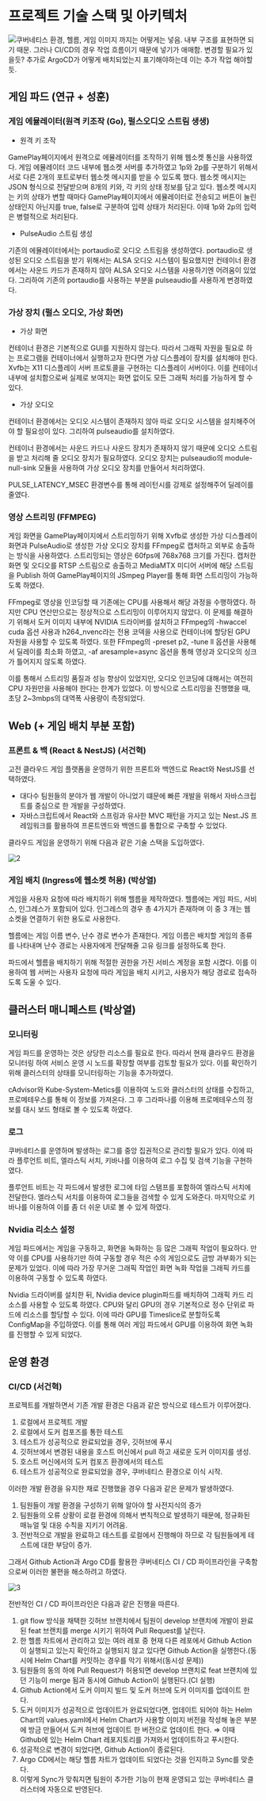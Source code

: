 # **프로젝트 기술 스택 및 아키텍처**

![쿠버네티스 환경, 헬름, 게임 이미지 까지는 어떻게는 넣음. 내부 구조를 표현하면 되기 때문. 그러나 CI/CD의 경우 작업 흐름이기 때문에 넣기가 애매함. 변경할 필요가 있을듯? 추가로 ArgoCD가 어떻게 배치되었는지 표기해야하는데 이는 추가 작업 해야할듯.](https://github.com/GoormBread/.github/assets/60954160/4f536964-6144-4d6b-87f6-ebee90125a21)


## 게임 파드 (연규 + 성훈)

### **게임 에뮬레이터(원격 키조작 (Go), 펄스오디오 스트림 생생)**

- 원격 키 조작

GamePlay페이지에서 원격으로 에뮬레이터를 조작하기 위해 웹소켓 통신을 사용하였다. 게임 에뮬레이터 코드 내부에 웹소켓 서버를 추가하였고 1p와 2p를 구분하기 위해서 서로 다른 2개의 포트로부터 웹소켓 메시지를 받을 수 있도록 했다. 웹소켓 메시지는 JSON 형식으로 전달받으며 8개의 키와, 각 키의 상태 정보를 담고 있다. 웹소켓 메시지는 키의 상태가 변할 때마다 GamePlay페이지에서 에뮬레이터로 전송되고 버튼이 눌린 상태인지 아닌지를 true, false로 구분하여 입력 상태가 처리된다. 이때 1p와 2p의 입력은 병렬적으로 처리된다.

- PulseAudio 스트림 생성

기존의 에뮬레이터에서는 portaudio로 오디오 스트림을 생성하였다. portaudio로 생성된 오디오 스트림을 받기 위해서는 ALSA 오디오 시스템이 필요했지만 컨테이너 환경에서는 사운드 카드가 존재하지 않아 ALSA 오디오 시스템을 사용하기엔 어려움이 있었다. 그리하여 기존의 portaudio를 사용하는 부분을 pulseaudio를 사용하게 변경하였다.

### 가상 장치 (펄스 오디오, 가상 화면)

- 가상 화면

컨테이너 환경은 기본적으로 GUI를 지원하지 않는다. 따라서 그래픽 자원을 필요로 하는 프로그램을 컨테이너에서 실행하고자 한다면 가상 디스플레이 장치를 설치해야 한다. Xvfb는 X11 디스플레이 서버 프로토콜을 구현하는 디스플레이 서버이다. 이를 컨테이너 내부에 설치함으로써 실제로 보여지는 화면 없이도 모든 그래픽 처리를 가능하게 할 수 있다.

- 가상 오디오

컨테이너 환경에서는 오디오 시스템이 존재하지 않아 따로 오디오 시스템을 설치해주어야 할 필요성이 있다. 그리하여 pulseaudio를 설치하였다.

컨테이너 환경에서는 사운드 카드나 사운드 장치가 존재하지 않기 때문에 오디오 스트림을 받고 처리해 줄 오디오 장치가 필요하였다. 오디오 장치는 pulseaudio의 module-null-sink 모듈을 사용하여 가상 오디오 장치를 만들어서 처리하였다.

PULSE_LATENCY_MSEC 환경변수를 통해 레이턴시를 강제로 설정해주어 딜레이를 줄였다.

### **영상 스트리밍 (FFMPEG)**

게임 화면을 GamePlay페이지에서 스트리밍하기 위해 Xvfb로 생성한 가상 디스플레이 화면과 PulseAudio로 생성한 가상 오디오 장치를 FFmpeg로 캡처하고 외부로 송출하는 방식을 사용하였다. 스트리밍되는 영상은 60fps에 768x768 크기를 가진다. 캡처한 화면 및 오디오를 RTSP 스트림으로 송출하고 MediaMTX 미디어 서버에 해당 스트림을 Publish 하여 GamePlay페이지의 JSmpeg Player를 통해 화면 스트리밍이 가능하도록 하였다.

FFmpeg로 영상을 인코딩할 때 기존에는 CPU를 사용해서 해당 과정을 수행하였다. 하지만 CPU 연산만으로는 정상적으로 스트리밍이 이루어지지 않았다. 이 문제를 해결하기 위해서 도커 이미지 내부에 NVIDIA 드라이버를 설치하고 FFmpeg의 -hwaccel cuda 옵션 사용과 h264_nvenc라는 전용 코덱을 사용으로 컨테이너에 할당된 GPU 자원을 사용할 수 있도록 하였다. 또한 FFmpeg의 -preset p2, -tune ll 옵션을 사용해서 딜레이를 최소화 하였고, -af aresample=async 옵션을 통해 영상과 오디오의 싱크가 틀어지지 않도록 하였다.

이를 통해서 스트리밍 품질과 성능 향상이 있었지만, 오디오 인코딩에 대해서는 여전히 CPU 자원만을 사용해야 한다는 한계가 있었다. 이 방식으로 스트리밍을 진행했을 때, 초당 2~3mbps의 대역폭 사용량이 측정되었다.

## **Web (+ 게임 배치 부분 포함)**

### 프론트 & 백 (React & NestJS) (서건혁)

고전 클라우드 게임 플랫폼을 운영하기 위한 프론트와 백엔드로 React와 NestJS를 선택하였다.

- 대다수 팀원들의 분야가 웹 개발이 아니었기 떄문에 빠른 개발을 위해서 자바스크립트를 중심으로 한 개발을 구성하였다.
- 자바스크립트에서 React와 스프링과 유사한 MVC 패턴을 가지고 있는 Nest.JS 프레임워크를 활용하여 프론트엔드와 백엔드를 통합으로 구축할 수 있었다.

클라우드 게임을 운영하기 위해 다음과 같은 기술 스택을 도입하였다.

![2](https://github.com/GoormBread/.github/assets/60954160/bc7c2e48-8073-476a-a280-ed49afdd9395)

### 게임 배치 (Ingress에 웹소켓 허용) (박상열)

게임을 사용자 요청에 따라 배치하기 위해 헬름을 제작하였다. 헬름에는 게임 파드, 서비스, 인그레스가 포함되어 있다. 인그레스의 경우 총 4가지가 존재하며 이 중 3 개는 웹 소켓을 연결하기 위한 용도로 사용한다.

헬름에는 게임 이름 변수, 난수 경로 변수가 존재한다. 게임 이름은 배치할 게임의 종류를 나타내며 난수 경로는 사용자에게 전달해줄 고유 링크를 설정하도록 한다.

파드에서 헬름을 배치하기 위해 적절한 권한을 가진 서비스 계정을 포함 시켰다. 이를 이용하여 웹 서버는 사용자 요청에 따라 게임을 배치 시키고, 사용자가 해당 경로로 접속하도록 도울 수 있다.

## 클러스터 매니페스트 (박상열)

### 모니터링

게임 파드를 운영하는 것은 상당한 리소스를 필요로 한다. 따라서 현재 클라우드 환경을 모니터링 하여 서비스 운영 시 노드를 확장할 여부를 검토할 필요가 있다. 이를 확인하기 위해 클러스터의 상태를 모니터링하는 기능을 추가하였다. 

cAdvisor와 Kube-System-Metics를 이용하여 노드와 클러스터의 상태를 수집하고, 프로메테우스를 통해 이 정보를 가져온다. 그 후 그라파나를 이용해 프로메테우스의 정보를 대시 보드 형태로 볼 수 있도록 하였다. 

### 로그

쿠버네티스를 운영하며 발생하는 로그를 중앙 집권적으로 관리할 필요가 있다. 이에 따라 플루언트 비트, 엘라스틱 서치, 키바나를 이용하여 로그 수집 및 검색 기능을 구현하였다.

플루언트 비트는 각 파드에서 발생한 로그에 타임 스탬프를 포함하여 엘라스틱 서치에 전달한다. 엘라스틱 서치를 이용하여 로그들을 검색할 수 있게 도와준다. 마지막으로 키바나를 이용하여 이를 좀 더 쉬운 UI로 볼 수 있게 하였다.

### Nvidia 리소스 설정

게임 파드에서는 게임을 구동하고, 화면을 녹화하는 등 많은 그래픽 작업이 필요하다. 만약 이를 CPU를 사용하기만 하여 구동할 경우 적은 수의 게임으로도 금방 과부화가 되는 문제가 있었다. 이에 따라 가장 무거운 그래픽 작업인 화면 녹화 작업을 그래픽 카드를 이용하여 구동할 수 있도록 하였다.

Nvidia 드라이버를 설치한 뒤, Nvidia device plugin파드를 배치하여 그래픽 카드 리소스를 사용할 수 있도록 하였다. CPU와 달리 GPU의 경우 기본적으로 정수 단위로 파드에 리소스를 할당할 수 있다. 이에 따라 GPU를 Timeslice로 분할하도록 ConfigMap을 주입하였다. 이를 통해 여러 게임 파드에서 GPU를 이용하여 화면 녹화를 진행할 수 있게 되었다.

## 운영 환경

### CI/CD (서건혁)

프로젝트를 개발하면서 기존 개발 환경은 다음과 같은 방식으로 테스트가 이루어졌다.

1. 로컬에서 프로젝트 개발
2. 로컬에서 도커 컴포즈를 통한 테스트
3.  테스트가 성공적으로 완료되었을 경우, 깃허브에 푸시
4. 깃허브에서 변경된 내용을 호스트 머신에서 pull 하고 새로운 도커 이미지를 생성.
5.  호스트 머신에서의 도커 컴포즈 환경에서의 테스트 
6. 테스트가 성공적으로 완료되었을 경우, 쿠버네티스 환경으로 이식 시작.

이러한 개발 환경을 유지한 채로 진행했을 경우 다음과 같은 문제가 발생하였다.

1. 팀원들이 개발 환경을 구성하기 위해 알아야 할 사전지식의 증가
2. 팀원들의 오류 상황이 로컬 환경에 의해서 변칙적으로 발생하기 때문에, 정규화된 매뉴얼 및 대응 수칙을 지키기 어려움.
3. 전반적으로 개발을 완료하고 테스트를 로컬에서 진행해야 하므로 각 팀원들에게 테스트에 대한 부담이 증가.

그래서 Github Action과 Argo CD를 활용한 쿠버네티스 CI / CD 파이프라인을 구축함으로써 이러한 불편을 해소하려고 하였다.

![3](https://github.com/GoormBread/.github/assets/60954160/00a020d4-9f7e-4ab9-a1ff-38d1426db892)

전반적인 CI / CD 파이프라인은 다음과 같은 진행을 따른다.

1. git flow 방식을 채택한 깃허브 브랜치에서 팀원이 develop 브랜치에 개발이 완료된 feat 브랜치를 merge 시키기 위하여 Pull Request를 날린다.
2. 한 헬름 차트에서 관리하고 있는 여러 레포 중 현재 다른 레포에서 Github Action이 실행되고 있는지 확인하고 실행되지 않고 있다면 Github Action을 실행한다.(동시에 Helm Chart를 커밋하는 경우를 막기 위해서(동시성 문제))
3. 팀원들의 동의 하에 Pull Request가 허용되면 develop 브랜치로 feat 브랜치에 있던 기능이 merge 됨과 동시에 Github Action이 실행된다.(CI 실행)
4. Github Action에서 도커 이미지 빌드 및 도커 허브에 도커 이미지를 업데이트 한다.
5. 도커 이미지가 성공적으로 업데이트가 완료되었다면, 업데이트 되어야 하는 Helm Chart의 values.yaml에서 Helm Chart가 사용할 이미지 버전을 작성해 놓은 부분에 방금 만들어서 도커 허브에 업데이트 한 버전으로 업데이트 한다. ⇒ 이때 Github에 있는 Helm Chart 레포지토리를 가져와서 업데이트하고 푸시한다.
6. 성공적으로 변경이 되었다면, Github Action이 종료된다.
7. Argo CD에서는 해당 헬름 차트가 업데이트 되었다는 것을 인지하고 Sync를 맞춘다.
8. 이렇게 Sync가 맞춰지면 팀원이 추가한 기능이 현재 운영되고 있는 쿠버네티스 클러스터에 자동으로 반영된다.
